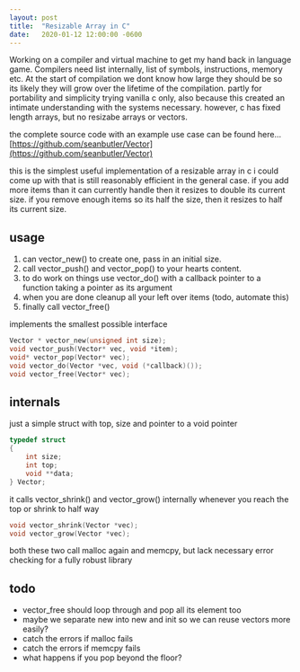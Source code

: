 ```yaml
---
layout: post
title:  "Resizable Array in C"
date:   2020-01-12 12:00:00 -0600
---
```


Working on a compiler and virtual machine to get my hand back in language game. Compilers need list internally, list of symbols, instructions, memory etc. At the start of compilation we dont know how large they should be so its likely they will grow over the lifetime of the compilation. partly for portability and simplicity trying vanilla c only, also because this created an intimate understanding with the systems necessary. however, c has fixed length arrays, but no resizabe arrays or vectors.

the complete source code with an example use case can be found here... [https://github.com/seanbutler/Vector](https://github.com/seanbutler/Vector)

this is the simplest useful implementation of a resizable array in c i could come up with that is still reasonably efficient in the general case. if you add more items than it can currently handle then it resizes to double its current size. if you remove enough items so its half the size, then it resizes to half its current size.

## usage

 1. can vector_new() to create one, pass in an initial size.
 1. call vector_push() and vector_pop() to your hearts content.
 1. to do work on things use vector_do() with a callback pointer to a function taking a pointer as its argument
 1. when you are done cleanup all your left over items (todo, automate this)
 1. finally call vector_free()

implements the smallest possible interface

~~~ c
Vector * vector_new(unsigned int size);
void vector_push(Vector* vec, void *item);
void* vector_pop(Vector* vec);
void vector_do(Vector *vec, void (*callback)());
void vector_free(Vector* vec);
~~~


## internals

just a simple struct with top, size and pointer to a void pointer 

~~~ c
typedef struct
{
    int size;
    int top;
    void **data;
} Vector;
~~~

it calls vector_shrink() and vector_grow() internally whenever you reach the top or shrink to half way
 
~~~ c
void vector_shrink(Vector *vec);
void vector_grow(Vector *vec);
~~~

both these two call malloc again and memcpy, but lack necessary error checking for a fully robust library

## todo
 
 - vector_free should loop through and pop all its element too
 - maybe we separate new into new and init so we can reuse vectors more easily?
 - catch the errors if malloc fails
 - catch the errors if memcpy fails
 - what happens if you pop beyond the floor?
 
 
 